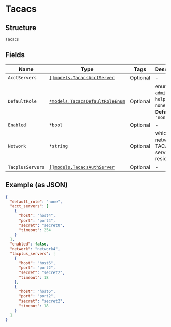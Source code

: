 
# Tacacs

## Structure

`Tacacs`

## Fields

| Name | Type | Tags | Description |
|  --- | --- | --- | --- |
| `AcctServers` | [`[]models.TacacsAcctServer`](../../doc/models/tacacs-acct-server.md) | Optional | - |
| `DefaultRole` | [`*models.TacacsDefaultRoleEnum`](../../doc/models/tacacs-default-role-enum.md) | Optional | enum: `admin`, `helpdesk`, `none`, `read`<br>**Default**: `"none"` |
| `Enabled` | `*bool` | Optional | - |
| `Network` | `*string` | Optional | which network the TACACS server resides |
| `TacplusServers` | [`[]models.TacacsAuthServer`](../../doc/models/tacacs-auth-server.md) | Optional | - |

## Example (as JSON)

```json
{
  "default_role": "none",
  "acct_servers": [
    {
      "host": "host4",
      "port": "port4",
      "secret": "secret0",
      "timeout": 254
    }
  ],
  "enabled": false,
  "network": "network4",
  "tacplus_servers": [
    {
      "host": "host6",
      "port": "port2",
      "secret": "secret2",
      "timeout": 18
    },
    {
      "host": "host6",
      "port": "port2",
      "secret": "secret2",
      "timeout": 18
    }
  ]
}
```

